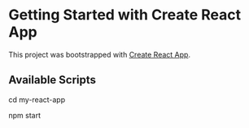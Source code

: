 # Getting Started with Create React App

This project was bootstrapped with [Create React App](https://github.com/facebook/create-react-app).

## Available Scripts

cd my-react-app

npm start

